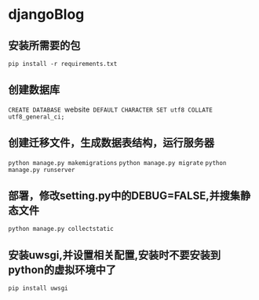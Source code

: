 # djangoBlog

## 安装所需要的包
```django
pip install -r requirements.txt
```
## 创建数据库
`CREATE DATABASE `website` DEFAULT CHARACTER SET utf8 COLLATE utf8_general_ci;`

## 创建迁移文件，生成数据表结构，运行服务器
`python manage.py makemigrations`
`python manage.py migrate`
`python manage.py runserver`  

## 部署，修改setting.py中的DEBUG=FALSE,并搜集静态文件
`python manage.py collectstatic`

## 安装uwsgi,并设置相关配置,安装时不要安装到python的虚拟环境中了
`pip install uwsgi`